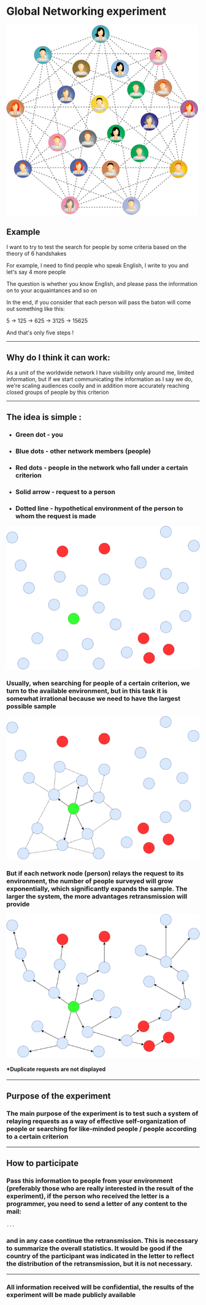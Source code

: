 # Global Networking experiment

![](./src/connections-2099068_1280.png)

## Example

I want to try to test the search for people by some criteria based on the theory of 6 handshakes

For example, I need to find people who speak English, I write to you and let's say 4 more people

The question is whether you know English, and please pass the information on to your acquaintances and so on

In the end, if you consider that each person will pass the baton will come out something like this:

5 -> 125 -> 625 -> 3125 -> 15625

And that's only five steps !
___
## Why do I think it can work:

As a unit of the worldwide network I have visibility only around me, limited information, but if we start communicating the information as I say we do, we're scaling audiences coolly and in addition more accurately reaching closed groups of people by this criterion
___

## The idea is simple :


* ### Green dot - you

* ### Blue dots - other network members (people)

* ### Red dots - people in the network who fall under a certain criterion

* ### Solid arrow - request to a person

* ### Dotted line - hypothetical environment of the person to whom the request is made

![](./src/Base%20network.drawio.png)

### Usually, when searching for people of a certain criterion, we turn to the available environment, but in this task it is somewhat irrational because we need to have the largest possible sample

![](./src/Simple%20network.drawio.png)

### But if each network node (person) relays the request to its environment, the number of people surveyed will grow exponentially, which significantly expands the sample. The larger the system, the more advantages retransmission will provide

![](./src/Final%20network.drawio.png)

#### *Duplicate requests are not displayed
___
## Purpose of the experiment

### The main purpose of the experiment is to test such a system of relaying requests as a way of effective self-organization of people or searching for like-minded people / people according to a certain criterion 
___
## How to participate

### Pass this information to people from your environment (preferably those who are really interested in the result of the experiment), if the person who received the letter is a programmer, you need to send a letter of any content to the mail: 
```sh
...
``` 
### and in any case continue the retransmission. This is necessary to summarize the overall statistics. It would be good if the country of the participant was indicated in the letter to reflect the distribution of the retransmission, but it is not necessary.

___
### All information received will be confidential, the results of the experiment will be made publicly available